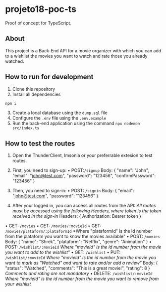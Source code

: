 # projeto18-poc-ts

Proof of concept for TypeScript.

<h2>About</h2>

This project is a Back-End API for a movie organizer with which you can add to a wishlist the movies you want to watch and rate those you already watched.

<h2>How to run for development</h2>

1. Clone this repository
2. Install all dependencies

```bash
npm i
```

3. Create a local database using the `dump.sql` file
4. Configure the `.env` file using the `.env.example`
5. Run the back-end application using the command `npx nodemon src/index.ts`

<h2>How to test the routes</h2>

1. Open the ThunderClient, Imsonia or your preferrable extesion to test routes.
2. First, you need to sign-up:
  • POST:`/signup`
    Body: {
      "name": "John",
      "email": "john@test.com",
      "password": "123456",
      "confirmPassword": "123456"
      }
    
3. Then, you need to sign-in:
  • POST: `/signin`
    Body: {
      "email": "john@test.com",
      "password": "123456"
      }
    
4. After your logged in, you can access all routes from the API:
    *All routes must be accessed using the following Headers, where token is the token received in the sign-in*
    Headers: {
    Authorization: Bearer token
    }
    
  • GET: `/movies`
  • GET: `/movies/:movieId`
  • GET: `/movies/plataform/:plataformId`
    *Where "plataformId" is the id number from the plataform you want to know the movies available"
  • POST: `/movies`
    Body: {
      "name": "Shrek",
      "plataform": "Netflix",
      "genre": "Animation"
    }
  • POST: `/wishlist/:movieId`
      *Where "movieId" is the id number from the movie you want to add to the wishlist"*
  • GET: `/wishlist`
  • PUT: `/wishlist/:movieId`
      *Where "movieId" is the id number from the movie you want to mark as "Watched" and want to rate and/or add a review"*
      Body: {
        "status": "Watched",
        "comments": "This is a great movie!",
        "rating": 8
      }
      *Comments and rating are not mandatory*
  • DELETE: `/wishlist/:movieId`
    *Where "movieId" is the id number from the movie you want to remove from your wishlist*
